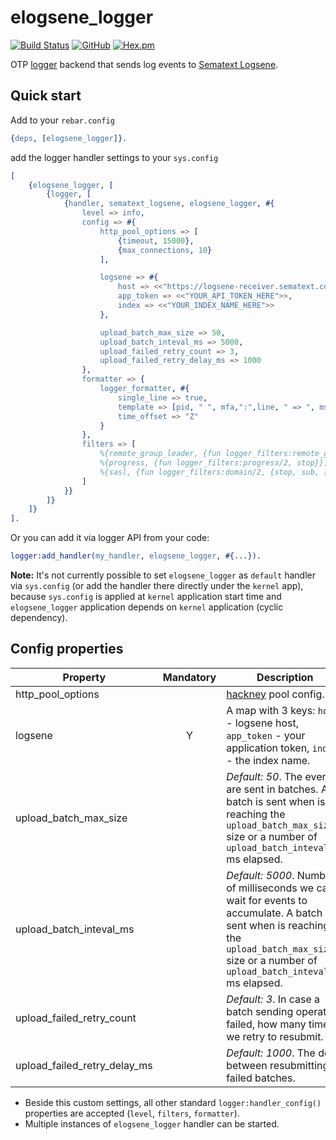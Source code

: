 # elogsene_logger

[![Build Status](https://travis-ci.com/silviucpp/elogsene_logger.svg?branch=main)](https://travis-ci.com/github/silviucpp/elogsene_logger)
[![GitHub](https://img.shields.io/github/license/silviucpp/elogsene_logger)](https://github.com/silviucpp/elogsene_logger/blob/main/LICENSE)
[![Hex.pm](https://img.shields.io/hexpm/v/elogsene_logger)](https://hex.pm/packages/elogsene_logger)

OTP [logger][1] backend that sends log events to [Sematext Logsene][2].

## Quick start

Add to your `rebar.config`

```erlang
{deps, [elogsene_logger]}.
```

add the logger handler settings to your `sys.config`

```erlang
[
    {elogsene_logger, [
        {logger, [
            {handler, sematext_logsene, elogsene_logger, #{
                level => info,
                config => #{
                    http_pool_options => [
                        {timeout, 15000},
                        {max_connections, 10}
                    ],

                    logsene => #{
                        host => <<"https://logsene-receiver.sematext.com">>,
                        app_token => <<"YOUR_API_TOKEN_HERE">>,
                        index => <<"YOUR_INDEX_NAME_HERE">>
                    },

                    upload_batch_max_size => 50,
                    upload_batch_inteval_ms => 5000,
                    upload_failed_retry_count => 3,
                    upload_failed_retry_delay_ms => 1000
                },
                formatter => {
                    logger_formatter, #{
                        single_line => true,
                        template => [pid, " ", mfa,":",line, " => ", msg],
                        time_offset => "Z"
                    }
                },
                filters => [
                    %{remote_group_leader, {fun logger_filters:remote_gl/2, stop}},
                    %{progress, {fun logger_filters:progress/2, stop}},
                    %{sasl, {fun logger_filters:domain/2, {stop, sub, [otp, sasl]}}}
                ]
            }}
        ]}
    ]}
].

```

Or you can add it via logger API from your code:

```erlang
logger:add_handler(my_handler, elogsene_logger, #{...}).
```

**Note:** It's not currently possible to set `elogsene_logger` as `default` handler via `sys.config` (or add the handler there directly under the `kernel` app),
because `sys.config` is applied at `kernel` application start time and `elogsene_logger` application depends on `kernel` application (cyclic dependency). 

## Config properties

| Property               | Mandatory |    Description |
| --------------------- | :-----: | -------------- |
| http_pool_options      |        | [hackney][3] pool config. |
| logsene                | Y      | A map with 3 keys: `host` - logsene host, `app_token` - your application token, `index` - the index name.|
| upload_batch_max_size |         | *Default: 50*. The events are sent in batches. A batch is sent when is reaching the `upload_batch_max_size` size or a number of `upload_batch_inteval_ms` ms elapsed.|
| upload_batch_inteval_ms|        | *Default: 5000*. Number of milliseconds we can wait for events to accumulate. A batch is sent when is reaching the `upload_batch_max_size` size or a number of `upload_batch_inteval_ms` ms elapsed.|
| upload_failed_retry_count |     | *Default: 3*. In case a batch sending operation failed, how many times we retry to resubmit.|
| upload_failed_retry_delay_ms|   | *Default: 1000*. The delay between resubmitting failed batches.|

- Beside this custom settings, all other standard `logger:handler_config()` properties are accepted (`level`, `filters`, `formatter`).
- Multiple instances of `elogsene_logger` handler can be started. 

[1]:https://www.erlang.org/doc/apps/kernel/logger_chapter.html
[2]:https://sematext.com/logsene/
[3]:https://github.com/benoitc/hackney
